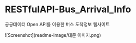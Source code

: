 # RESTfulAPI-Bus_Arrival_Info
공공데이터 Open API를 이용한 버스 도착정보 웹사이트

![Screenshot](readme-image/대문 이미지.png)

